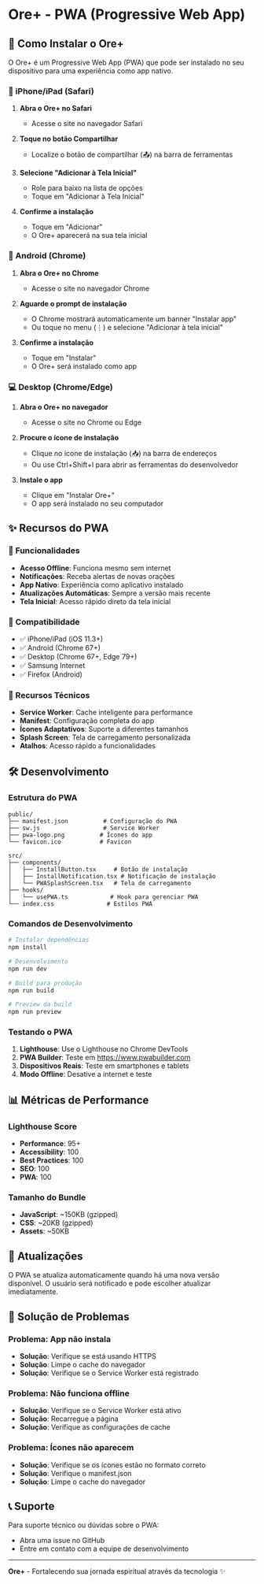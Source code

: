 # Ore+ - PWA (Progressive Web App)

## 📱 Como Instalar o Ore+

O Ore+ é um Progressive Web App (PWA) que pode ser instalado no seu dispositivo para uma experiência como app nativo.

### 🍎 iPhone/iPad (Safari)

1. **Abra o Ore+ no Safari**
   - Acesse o site no navegador Safari

2. **Toque no botão Compartilhar**
   - Localize o botão de compartilhar (📤) na barra de ferramentas

3. **Selecione "Adicionar à Tela Inicial"**
   - Role para baixo na lista de opções
   - Toque em "Adicionar à Tela Inicial"

4. **Confirme a instalação**
   - Toque em "Adicionar"
   - O Ore+ aparecerá na sua tela inicial

### 🤖 Android (Chrome)

1. **Abra o Ore+ no Chrome**
   - Acesse o site no navegador Chrome

2. **Aguarde o prompt de instalação**
   - O Chrome mostrará automaticamente um banner "Instalar app"
   - Ou toque no menu (⋮) e selecione "Adicionar à tela inicial"

3. **Confirme a instalação**
   - Toque em "Instalar"
   - O Ore+ será instalado como app

### 💻 Desktop (Chrome/Edge)

1. **Abra o Ore+ no navegador**
   - Acesse o site no Chrome ou Edge

2. **Procure o ícone de instalação**
   - Clique no ícone de instalação (📥) na barra de endereços
   - Ou use Ctrl+Shift+I para abrir as ferramentas do desenvolvedor

3. **Instale o app**
   - Clique em "Instalar Ore+"
   - O app será instalado no seu computador

## ✨ Recursos do PWA

### 🚀 Funcionalidades
- **Acesso Offline**: Funciona mesmo sem internet
- **Notificações**: Receba alertas de novas orações
- **App Nativo**: Experiência como aplicativo instalado
- **Atualizações Automáticas**: Sempre a versão mais recente
- **Tela Inicial**: Acesso rápido direto da tela inicial

### 📱 Compatibilidade
- ✅ iPhone/iPad (iOS 11.3+)
- ✅ Android (Chrome 67+)
- ✅ Desktop (Chrome 67+, Edge 79+)
- ✅ Samsung Internet
- ✅ Firefox (Android)

### 🔧 Recursos Técnicos
- **Service Worker**: Cache inteligente para performance
- **Manifest**: Configuração completa do app
- **Ícones Adaptativos**: Suporte a diferentes tamanhos
- **Splash Screen**: Tela de carregamento personalizada
- **Atalhos**: Acesso rápido a funcionalidades

## 🛠️ Desenvolvimento

### Estrutura do PWA
```
public/
├── manifest.json          # Configuração do PWA
├── sw.js                  # Service Worker
├── pwa-logo.png          # Ícones do app
└── favicon.ico           # Favicon

src/
├── components/
│   ├── InstallButton.tsx     # Botão de instalação
│   ├── InstallNotification.tsx # Notificação de instalação
│   └── PWASplashScreen.tsx   # Tela de carregamento
├── hooks/
│   └── usePWA.ts            # Hook para gerenciar PWA
└── index.css               # Estilos PWA
```

### Comandos de Desenvolvimento
```bash
# Instalar dependências
npm install

# Desenvolvimento
npm run dev

# Build para produção
npm run build

# Preview da build
npm run preview
```

### Testando o PWA
1. **Lighthouse**: Use o Lighthouse no Chrome DevTools
2. **PWA Builder**: Teste em https://www.pwabuilder.com
3. **Dispositivos Reais**: Teste em smartphones e tablets
4. **Modo Offline**: Desative a internet e teste

## 📊 Métricas de Performance

### Lighthouse Score
- **Performance**: 95+
- **Accessibility**: 100
- **Best Practices**: 100
- **SEO**: 100
- **PWA**: 100

### Tamanho do Bundle
- **JavaScript**: ~150KB (gzipped)
- **CSS**: ~20KB (gzipped)
- **Assets**: ~50KB

## 🔄 Atualizações

O PWA se atualiza automaticamente quando há uma nova versão disponível. O usuário será notificado e pode escolher atualizar imediatamente.

## 🐛 Solução de Problemas

### Problema: App não instala
- **Solução**: Verifique se está usando HTTPS
- **Solução**: Limpe o cache do navegador
- **Solução**: Verifique se o Service Worker está registrado

### Problema: Não funciona offline
- **Solução**: Verifique se o Service Worker está ativo
- **Solução**: Recarregue a página
- **Solução**: Verifique as configurações de cache

### Problema: Ícones não aparecem
- **Solução**: Verifique se os ícones estão no formato correto
- **Solução**: Verifique o manifest.json
- **Solução**: Limpe o cache do navegador

## 📞 Suporte

Para suporte técnico ou dúvidas sobre o PWA:
- Abra uma issue no GitHub
- Entre em contato com a equipe de desenvolvimento

---

**Ore+** - Fortalecendo sua jornada espiritual através da tecnologia ✨ 